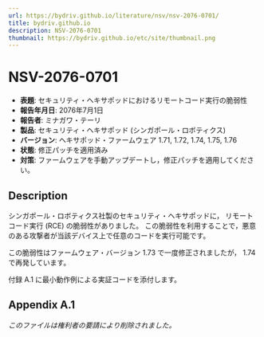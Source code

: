 ```yaml
---
url: https://bydriv.github.io/literature/nsv/nsv-2076-0701/
title: bydriv.github.io
description: NSV-2076-0701
thumbnail: https://bydriv.github.io/etc/site/thumbnail.png
---
```


# NSV-2076-0701

- **表題**: セキュリティ・ヘキサポッドにおけるリモートコード実行の脆弱性
- **報告年月日**: 2076年7月1日
- **報告者**: ミナガワ・テーリ
- **製品**: セキュリティ・ヘキサポッド (シンガポール・ロボティクス)
- **バージョン**: ヘキサポッド・ファームウェア 1.71, 1.72, 1.74, 1.75, 1.76
- **状態**: 修正パッチを適用済み
- **対策**: ファームウェアを手動アップデートし，修正パッチを適用してください。

## Description

シンガポール・ロボティクス社製のセキュリティ・ヘキサポッドに，
リモートコード実行 (RCE) の脆弱性がありました。
この脆弱性を利用することで，悪意のある攻撃者が当該デバイス上で任意のコードを実行可能です。

この脆弱性はファームウェア・バージョン 1.73 で一度修正されましたが， 1.74 で再発しています。

付録 A.1 に最小動作例による実証コードを添付します。

## Appendix A.1

*このファイルは権利者の要請により削除されました。*
